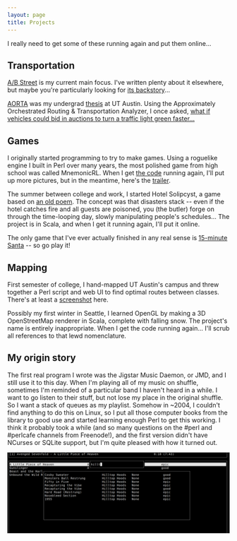 ```yaml
---
layout: page
title: Projects
---
```


I really need to get some of these running again and put them online...

## Transportation

[A/B Street](abstreet.org) is my current main focus. I've written plenty about it elsewhere, but maybe you're particularly looking for [its backstory](https://a-b-street.github.io/docs/project/history/backstory.html)...

[AORTA](https://github.com/dabreegster/aorta/) was my undergrad [thesis](http://apps.cs.utexas.edu/tech_reports/reports/tr/TR-2157.pdf) at UT Austin. Using the Approximately Orchestrated Routing & Transportation Analyzer, I once asked, [what if vehicles could bid in auctions to turn a traffic light green faster...](https://ieeexplore.ieee.org/abstract/document/6728285)

## Games

I originally started programming to try to make games. Using a roguelike engine I built in Perl over many years, the most polished game from high school was called MnemonicRL. When I get [the code](https://github.com/dabreegster/mnemonicrl) running again, I'll put up more pictures, but in the meantime, here's the [trailer](https://www.youtube.com/watch?v=lsQC9reFbdQ).

The summer between college and work, I started Hotel Solipcyst, a game based on [an old poem](../poetry/high/hotel_solipcyst.md). The concept was that disasters stack -- even if the hotel catches fire and all guests are poisoned, you (the butler) forge on through the time-looping day, slowly manipulating people's schedules... The project is in Scala, and when I get it running again, I'll put it online.

The only game that I've ever actually finished in any real sense is [15-minute Santa](santa.abstreet.org) -- so go play it!

## Mapping

First semester of college, I hand-mapped UT Austin's campus and threw together a Perl script and web UI to find optimal routes between classes. There's at least a [screenshot](https://a-b-street.github.io/docs/project/history/backstory.html) here.

Possibly my first winter in Seattle, I learned OpenGL by making a 3D OpenStreetMap renderer in Scala, complete with falling snow. The project's name is entirely inappropriate. When I get the code running again... I'll scrub all references to that lewd nomenclature.

## My origin story

The first real program I wrote was the Jigstar Music Daemon, or JMD, and I still use it to this day. When I'm playing all of my music on shuffle, sometimes I'm reminded of a particular band I haven't heard in a while. I want to go listen to their stuff, but not lose my place in the original shuffle. So I want a stack of queues as my playlist. Somehow in ~2004, I couldn't find anything to do this on Linux, so I put all those computer books from the library to good use and started learning enough Perl to get this working. I think it probably took a while (and so many questions on the #perl and #perlcafe channels from Freenode!), and the first version didn't have NCurses or SQLite support, but I'm quite pleased with how it turned out.

![JMD](jmd.png)
